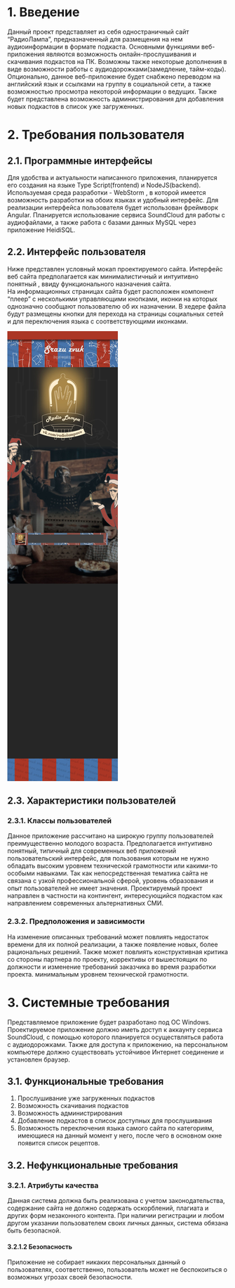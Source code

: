 # 1. Введение

Данный проект представляет из себя одностраничный сайт  “РадиоЛампа”, предназначенный для размещения на нем аудиоинформации в формате подкаста. Основными функциями веб-приложения являются возможность онлайн-прослушивания и скачивания подкастов на ПК. Возможны также некоторые дополнения в виде возможности работы с аудиодорожками(замедление, тайм-коды). Опционально, данное веб-приложение будет снабжено переводом на английский язык и ссылками на группу в социальной сети, а также возможностью просмотра некоторой информации о ведущих. Также будет представлена возможность администрирования для добавления новых подкастов в список уже загруженных.

# 2. Требования пользователя

## 2.1. Программные интерфейсы

Для удобства и актуальности написанного приложения, планируется его создания на языке Type Script(frontend) и NodeJS(backend). Используемая среда разработки  - WebStorm , в которой имеется  возможность разработки на обоих языках  и удобный интерфейс. 
Для реализации интерфейса пользователя будет использован фреймворк Angular. Планируется использование сервиса SoundCloud для работы с аудиофайлами, а также работа с базами данных MySQL  через приложение HeidiSQL.

## 2.2. Интерфейс пользователя

Ниже представлен условный мокап проектируемого сайта.
Интерфейс веб сайта предполагается как минималистичный и интуитивно понятный , ввиду функционального назначения сайта.  
На информационных страницах сайта будет расположен компонент “плеер” с несколькими управляющими кнопками, иконки на которых однозначно сообщают пользователю об их назначении.
В хедере файла будут размещены кнопки для перехода на страницы социальных сетей и для переключения языка с соответствующими иконками.

![main_page](https://github.com/perekatypola/radiolamp/blob/main/radiolampa_sayt_chernovik.jpg)

## 2.3. Характеристики пользователей

### 2.3.1. Классы пользователей

Данное приложение рассчитано на широкую группу пользователей преимущественно молодого возраста. Предполагается интуитивно понятный, типичный для современных веб приложений пользовательский интерфейс, для пользования которым не нужно обладать высоким уровнем технической грамотности или какими-то особыми навыками. Так как непосредственная тематика сайта не связана с узкой профессиональной сферой, уровень образования и опыт пользователей не имеет значения. Проектируемый проект направлен в частности на контингент, интересующийся подкастом как направлением современных альтернативных СМИ. 

### 2.3.2. Предположения и зависимости

На изменение описанных требований может повлиять недостаток времени для их полной реализации, а также появление новых, более рациональных решений. Также может повлиять конструктивная критика со стороны партнера по проекту, коррективы от вышестоящих по должности и изменение требований заказчика во время разработки проекта.
минимальным уровнем технической грамотности.



# 3. Системные требования

Представляемое приложение будет разработано под ОС Windows. Проектируемое приложение должно иметь доступ к аккаунту сервиса SoundCloud, с помощью которого планируется осуществляться работа с аудиодорожками. Также для доступа к приложению, на персональном компьютере должно существовать устойчивое Интернет соединение и установлен браузер.

## 3.1. Функциональные требования

1.	Прослушивание уже загруженных подкастов
2.	Возможность скачивания подкастов
3.	Возможность администрирования
4.	Добавление подкастов в список доступных для прослушивания
5.	Возможность переключения языка самого сайта
по категориям, имеющиеся на данный момент у него, после чего в основном окне появится список рецептов.

## 3.2. Нефункциональные требования

### 3.2.1. Атрибуты качества

Данная система должна быть реализована с учетом законодательства, содержание сайта не должно содержать оскорблений, плагиата и других форм незаконного контента. При наличии регистрации и любом другом указании пользователем своих личных данных, система обязана быть безопасной.

#### 3.2.1.2 Безопасность

Приложение не собирает никаких персональных данный о пользователях, соответственно, пользователь может не беспокоиться о возможных угрозах своей безопасности.

